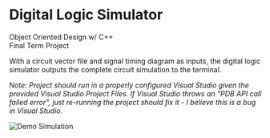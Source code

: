# Digital Logic Simulator

Object Oriented Design w/ C++<br />
Final Term Project<br />

With a circuit vector file and signal timing diagram as inputs, the digital logic simulator outputs the complete circuit simulation to the terminal.

<i>Note: Project should run in a properly configured Visual Studio given the provided Visual Studio Project Files. If Visual Studio throws an "PDB API call failed error", just re-running the project should fix it - I believe this is a bug in Visual Studio.</i><br />

<img src="https://tloula.github.io/images/project-3sim.png" alt="Demo Simulation" />
